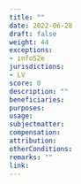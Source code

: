```yaml
---
title: ""
date: 2022-06-28
draft: false
weight: 44
exceptions:
- info52e
jurisdictions:
- LV
score: 0
description: "" 
beneficiaries:
purposes: 
usage:
subjectmatter:
compensation:
attribution: 
otherConditions: 
remarks: ""
link: 
---
```

